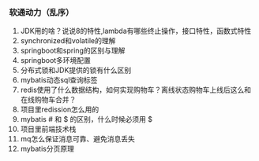 ### 软通动力（乱序）

1. JDK用的啥？说说8的特性,lambda有哪些终止操作，接口特性，函数式特性
2. synchronized和volatile的理解
3. springboot和spring的区别与理解
4. springboot多环境配置
5. 分布式锁和JDK提供的锁有什么区别
6. mybatis动态sql查询标签
7. redis使用了什么数据结构，如何实现购物车？离线状态购物车上线后这么和在线购物车合并？
8. 项目里redission怎么用的
9. mybatis # 和 \$ 的区别，什么时候必须用 \$
10. 项目里前端技术栈
11. mq怎么保证消息可靠、避免消息丢失
12. mybatis分页原理